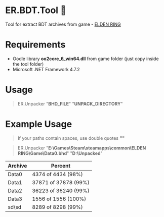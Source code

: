 # ER.BDT.Tool :see_no_evil:
Tool for extract BDT archives from game - [ELDEN RING](https://store.steampowered.com/app/1245620/ELDEN_RING)

# Requirements
* Oodle library **oo2core_6_win64.dll** from game folder (just copy inside the tool folder)
* Microsoft .NET Framework 4.7.2

# Usage
> ER.Unpacker "**BHD_FILE**" "**UNPACK_DIRECTORY**"

# Example Usage
> If your paths contain spaces, use double quotes **""**

> ER.Unpacker "**E:\Games\Steam\steamapps\common\ELDEN RING\Game\Data0.bhd**" "**D:\Unpacked**"

| Archive   | Percent |
|---      |--- |
| Data0 | 4374 of 4434 (98%) |
| Data1 | 37871 of 37878 (99%) |
| Data2 | 36223 of 36240 (99%) |
| Data3 | 1556 of 1556 (100%) |
| sd\sd | 8289 of 8298 (99%) |